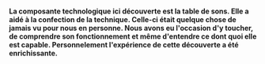 #### La composante technologique ici découverte est la table de sons. Elle a aidé à la confection de la technique. Celle-ci était quelque chose de jamais vu pour nous en personne. Nous avons eu l'occasion d'y toucher, de comprendre son fonctionnement et même d'entendre ce dont quoi elle est capable. Personnelement l'expérience de cette découverte a été enrichissante.
